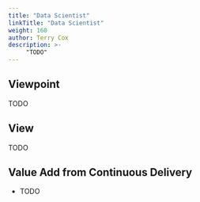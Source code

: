 ```yaml
---
title: "Data Scientist"
linkTitle: "Data Scientist"
weight: 160
author: Terry Cox
description: >-
     "TODO"
---
```

## Viewpoint
TODO

## View
TODO

## Value Add from Continuous Delivery

- TODO

